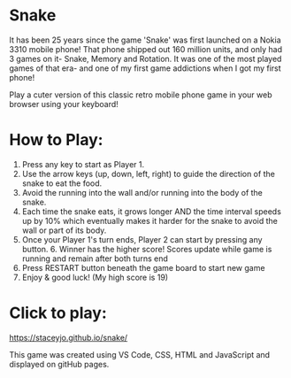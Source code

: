 # Snake
It has been 25 years since the game 'Snake' was first launched on a Nokia 3310 mobile phone!
That phone shipped out 160 million units, and only had 3 games on it- Snake, Memory and Rotation. It was one of the most played games of that era- and one of my first game addictions when I got my first phone!

Play a cuter version of this classic retro mobile phone game in your web browser using your keyboard! 

# How to Play:
1. Press any key to start as Player 1. 
2. Use the arrow keys (up, down, left, right) to guide the direction of the snake to eat the food.
3. Avoid the running into the wall and/or running into the body of the snake. 
4. Each time the snake eats, it grows longer AND the time interval speeds up by 10% which eventually makes it harder for the snake to avoid the wall or part of its body.
5. Once your Player 1's turn ends, Player 2 can start by pressing any button. 6. Winner has the higher score! Scores update while game is running and remain after both turns end
7. Press RESTART button beneath the game board to start new game
8. Enjoy & good luck! (My high score is 19)

# Click to play: 
https://staceyjo.github.io/snake/

This game was created using VS Code, CSS, HTML and JavaScript and displayed on gitHub pages.

 





